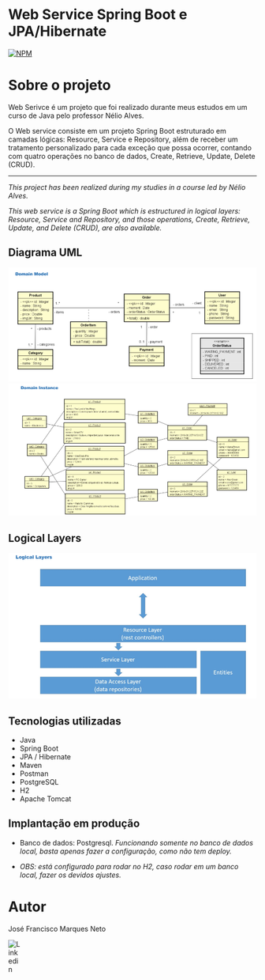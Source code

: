 # Web Service Spring Boot e JPA/Hibernate
[![NPM](https://img.shields.io/npm/l/react)](https://github.com/ZeMarques96/workshop-springboot3/blob/main/LICENSE) 

# Sobre o projeto

Web Serivce é um projeto que foi realizado durante meus estudos em um curso de Java pelo professor Nélio Alves.

O Web service consiste em um projeto Spring Boot estruturado em camadas lógicas: Resource, Service e Repository, além de receber um tratamento personalizado para cada exceção que possa ocorrer, contando com quatro operações no banco de dados, Create, Retrieve, Update, Delete (CRUD).

---

*This project has been realized during my studies in a course led by Nélio Alves.*

*This web service is a Spring Boot which is estructured in logical layers: Resource, Service and Repository, and those operations, Create, Retrieve, Update, and Delete (CRUD), are also available.*

## Diagrama UML
![UML - Domain](https://github.com/ZeMarques96/images-for-projects/blob/main/workshop-spring-boot/Screenshot_1.png) ![Domain Instance](https://github.com/ZeMarques96/images-for-projects/blob/main/workshop-spring-boot/Screenshot_2.png)

## Logical Layers
![Logical Layers](https://github.com/ZeMarques96/images-for-projects/blob/main/workshop-spring-boot/Screenshot_3.png)


## Tecnologias utilizadas

- Java
- Spring Boot
- JPA / Hibernate
- Maven
- Postman
- PostgreSQL
- H2
- Apache Tomcat
  
## Implantação em produção

- Banco de dados: Postgresql. *Funcionando somente no banco de dados local, basta apenas fazer a configuração, como não tem deploy.*

- *OBS: está configurado para rodar no H2, caso rodar em um banco local, fazer os devidos ajustes.*



# Autor

José Francisco Marques Neto

<a href="https://www.linkedin.com/in/josé-francisco-marques-neto-67383622b/">
 <img align="left" alt="Linkedin" width="24px" src="https://www.vectorlogo.zone/logos/linkedin/linkedin-icon.svg" />
</a>
